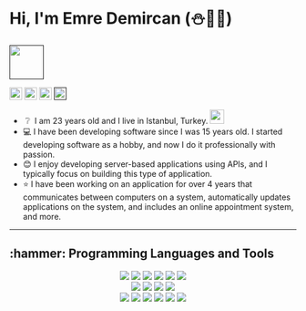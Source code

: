 # Hi, I'm Emre Demircan (:snowman::jack_o_lantern::tada:)
[<img src="https://readme-typing-svg.herokuapp.com?font=comfortaa&pause=1000&color=%23F77B93&lines=Nice+to+e-meet+you!;I'm+studying+Software+Engineering." height="60" />]()

[<img src="https://img.shields.io/badge/-LinkedIn-0e76a8?style=flat&logo=Linkedin&logoColor=white" height="22" />](https://www.linkedin.com/in/emre-demircan-940504177/)
[<img src="https://img.shields.io/badge/Gmail-D14836?style=flat&logo=gmail&logoColor=white" height="22" />](mailto:emrecpp1@gmail.com)
[<img src="https://img.shields.io/badge/YouTube-%23FF0000.svg?style=flat&logo=YouTube&logoColor=white" height="22" />](https://www.youtube.com/@EmreDemircan)
[<img src="https://komarev.com/ghpvc/?username=emrecpp" height="22" />]()    


* &nbsp;:grey_question: &nbsp;I am 23 years old and I live in Istanbul, Turkey. <img src="https://upload.wikimedia.org/wikipedia/commons/thumb/b/b4/Flag_of_Turkey.svg/150px-Flag_of_Turkey.svg.png" width="25"/>
* :computer: I have been developing software since I was 15 years old. I started developing software as a hobby, and now I do it professionally with passion.
* :blush: I enjoy developing server-based applications using APIs, and I typically focus on building this type of application.
* :star: I have been working on an application for over 4 years that communicates between computers on a system, automatically updates applications on the system, and includes an online appointment system, and more.
  



------------

<h2> :hammer: Programming Languages and Tools </h3>

<p align="center">
  <a>
    <a alt="Python" title="Python" href="https://www.python.org/"><img src="https://skillicons.dev/icons?i=python&theme=light" /></a>
    <a alt="C" title="C" href="https://en.wikipedia.org/wiki/C_(programming_language)"><img src="https://skillicons.dev/icons?i=c&theme=light" /></a>
    <a alt="C++" title="C++" href="https://en.wikipedia.org/wiki/C%2B%2B"><img src="https://skillicons.dev/icons?i=cpp&theme=light" /></a>
    <a alt="C#" title="C#" href="https://learn.microsoft.com/en-us/dotnet/csharp/"><img src="https://skillicons.dev/icons?i=cs&theme=light" /></a>
    <a alt="PHP" title="PHP" href="https://www.php.net/"><img src="https://skillicons.dev/icons?i=php&theme=light" /></a>
    <a alt="Arduino" title="Arduino" href="https://www.arduino.cc/"><img src="https://skillicons.dev/icons?i=arduino&theme=light" /></a>
    <br>    
    <a alt="MySQL" title="MySQL" href="https://www.mysql.com"><img src="https://skillicons.dev/icons?i=mysql&theme=light" /></a>
    <a alt="SQLite" title="SQLite" href="https://www.sqlite.org"><img src="https://skillicons.dev/icons?i=sqlite&theme=light" /></a>
    <a alt="Qt" title="Qt" href="https://www.qt.io"><img src="https://skillicons.dev/icons?i=qt&theme=light" /></a>
    <a alt=".NET" title=".NET" href="https://dotnet.microsoft.com"><img src="https://skillicons.dev/icons?i=dotnet&theme=light" /></a>
    <br>
    <a alt="Git" title="Git" href="https://git-scm.com"><img src="https://skillicons.dev/icons?i=git&theme=light" /></a>
    <a alt="Amazon Web Services" title="Amazon Web Services" href="https://aws.amazon.com"><img src="https://skillicons.dev/icons?i=aws&theme=light" /></a>
    <a alt="Google Cloud" title="Google Cloud" href="https://cloud.google.com"><img src="https://skillicons.dev/icons?i=gcp&theme=light" /></a>
    <a alt="Firebase" title="Firebase" href="https://firebase.google.com"><img src="https://skillicons.dev/icons?i=firebase&theme=light" /></a>
    <a alt="Postman" title="Postman" href="https://www.postman.com"><img src="https://skillicons.dev/icons?i=postman&theme=light" /></a>
    <a alt="Visual Studio" title="Visual Studio" href="https://visualstudio.microsoft.com"><img src="https://skillicons.dev/icons?i=visualstudio&theme=light" /></a>    
  </a>
</p>
